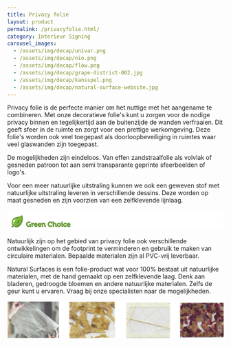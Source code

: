 ```yaml
---
title: Privacy folie
layout: product
permalink: /privacyfolie.html/
category: Interieur Signing
carousel_images:
  - /assets/img/decap/univar.png
  - /assets/img/decap/nio.png
  - /assets/img/decap/flow.png
  - /assets/img/decap/grape-district-002.jpg
  - /assets/img/decap/kansspel.png
  - /assets/img/decap/natural-surface-website.jpg
---
```

Privacy folie is de perfecte manier om het nuttige met het aangename te combineren. Met onze decoratieve folie's kunt u zorgen voor de nodige privacy binnen en tegelijkertijd aan de buitenzijde de wanden verfraaien. Dit geeft sfeer in de ruimte en zorgt voor een prettige werkomgeving. Deze folie's worden ook veel toegepast als doorloopbeveiliging in ruimtes waar veel glaswanden zijn toegepast.

De mogelijkheden zijn eindeloos. Van effen zandstraalfolie als volvlak of gesneden patroon tot aan semi transparante geprinte sfeerbeelden of logo's. 

Voor een meer natuurlijke uitstraling kunnen we ook een geweven stof met natuurlijke uitstraling leveren in verschillende dessins. Deze worden op maat gesneden en zijn voorzien van een zelfklevende lijnlaag.

![](/assets/img/decap/blaadje-groen-2.png)

Natuurlijk zijn op het gebied van privacy folie ook verschillende ontwikkelingen om de footprint te verminderen en gebruik te maken van circulaire materialen. Bepaalde materialen zijn al PVC-vrij leverbaar.

Natural Surfaces is een folie-product wat voor 100% bestaat uit natuurlijke materialen, met de hand gemaakt op een zelfklevende laag. Denk aan bladeren, gedroogde bloemen en andere natuurlijke materialen. Zelfs de geur kunt u ervaren. Vraag bij onze specialisten naar de mogelijkheden.

![](/assets/img/decap/natural-surface.png)
